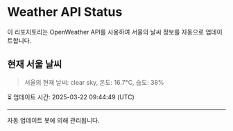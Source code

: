 
# Weather API Status

이 리포지토리는 OpenWeather API를 사용하여 서울의 날씨 정보를 자동으로 업데이트합니다.

## 현재 서울 날씨
> 서울의 현재 날씨: clear sky, 온도: 16.7°C, 습도: 38%

⏳ 업데이트 시간: 2025-03-22 09:44:49 (UTC)

---
자동 업데이트 봇에 의해 관리됩니다.
